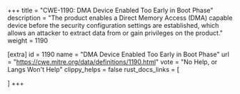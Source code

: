 +++
title = "CWE-1190: DMA Device Enabled Too Early in Boot Phase"
description	= "The product enables a Direct Memory Access (DMA) capable device before the security configuration settings are established, which allows an attacker to extract data from or gain privileges on the product."
weight = 1190

[extra]
id = 1190
name = "DMA Device Enabled Too Early in Boot Phase"
url = "https://cwe.mitre.org/data/definitions/1190.html"
vote = "No Help, or Langs Won't Help"
clippy_helps = false
rust_docs_links = [
	
]
+++

